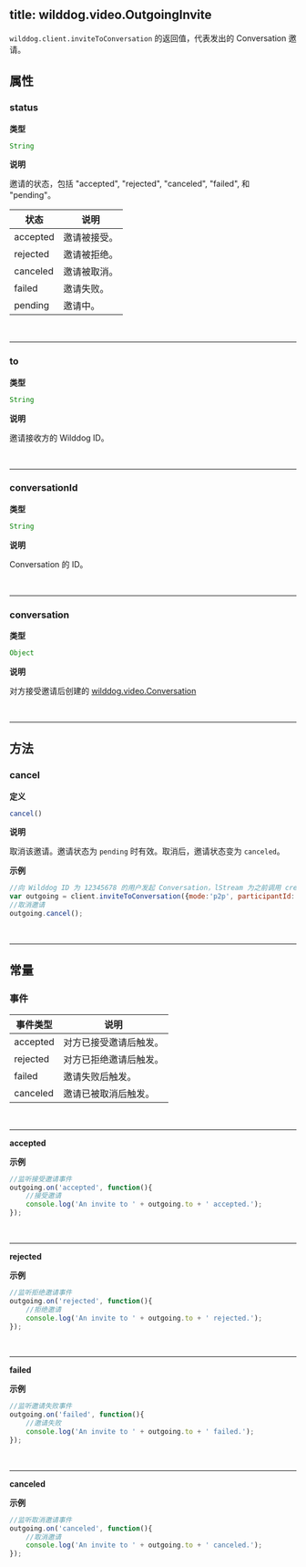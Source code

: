 ﻿
title: wilddog.video.OutgoingInvite
---

`wilddog.client.inviteToConversation` 的返回值，代表发出的 Conversation 邀请。

## 属性

### status

**类型**

```js
String
```

**说明**

邀请的状态，包括 "accepted", "rejected", "canceled", "failed", 和 "pending"。

| 状态 | 说明 |
|---|---|
| accepted | 邀请被接受。 |
| rejected | 邀请被拒绝。 |
| canceled | 邀请被取消。 |
| failed | 邀请失败。 |
| pending | 邀请中。 |

</br>

---

### to

**类型**

```js
String
```

**说明**

邀请接收方的 Wilddog ID。

</br>

---

### conversationId

**类型**

```js
String
```

**说明**

Conversation 的 ID。

</br>

---

### conversation

**类型**

```js
Object
```

**说明**

对方接受邀请后创建的 [wilddog.video.Conversation](/video/Web/api/conversation.html)

</br>

---

## 方法

### cancel

**定义**

```js
cancel()
```

**说明**

取消该邀请。邀请状态为 `pending` 时有效。取消后，邀请状态变为 `canceled`。

**示例**

```js
//向 Wilddog ID 为 12345678 的用户发起 Conversation，lStream 为之前调用 createStream 获得的 LocalStream 对象
var outgoing = client.inviteToConversation({mode:'p2p', participantId:'12345678', localStream: lStream});
//取消邀请
outgoing.cancel();
```

</br>

---

## 常量

### 事件

| 事件类型 | 说明                                     |
| -------- | ---------------------------------------- |
| accepted | 对方已接受邀请后触发。 |
| rejected | 对方已拒绝邀请后触发。 |
| failed | 邀请失败后触发。 |
| canceled | 邀请已被取消后触发。 |

</br>

---

**accepted**

**示例**

```js
//监听接受邀请事件
outgoing.on('accepted', function(){
    //接受邀请
    console.log('An invite to ' + outgoing.to + ' accepted.');
});
```

</br>

---

**rejected**

**示例**

```js
//监听拒绝邀请事件
outgoing.on('rejected', function(){
    //拒绝邀请
    console.log('An invite to ' + outgoing.to + ' rejected.');
});
```

</br>

---

**failed**

**示例**

```js
//监听邀请失败事件
outgoing.on('failed', function(){
    //邀请失败
    console.log('An invite to ' + outgoing.to + ' failed.');
});
```

</br>

---

**canceled**

**示例**

```js
//监听取消邀请事件
outgoing.on('canceled', function(){
    //取消邀请
    console.log('An invite to ' + outgoing.to + ' canceled.');
});
```
